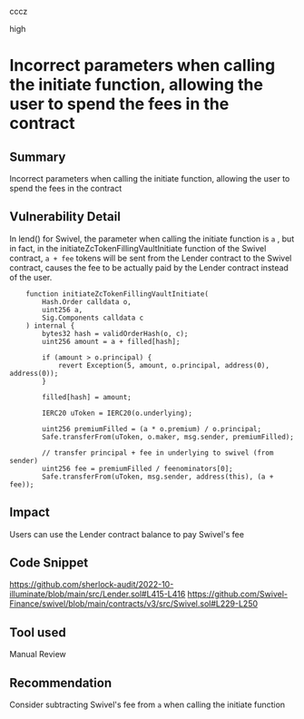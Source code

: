 cccz

high

# Incorrect parameters when calling the initiate function, allowing the user to spend the fees in the contract

## Summary
Incorrect parameters when calling the initiate function, allowing the user to spend the fees in the contract
## Vulnerability Detail
In lend() for Swivel, the parameter when calling the initiate function is `a` , but in fact, in the initiateZcTokenFillingVaultInitiate function of the Swivel contract, `a + fee` tokens will be sent from the Lender contract to the Swivel contract, causes the fee to be actually paid by the Lender contract instead of the user.
```solidity
    function initiateZcTokenFillingVaultInitiate(
        Hash.Order calldata o,
        uint256 a,
        Sig.Components calldata c
    ) internal {
        bytes32 hash = validOrderHash(o, c);
        uint256 amount = a + filled[hash];

        if (amount > o.principal) {
            revert Exception(5, amount, o.principal, address(0), address(0));
        }

        filled[hash] = amount;

        IERC20 uToken = IERC20(o.underlying);

        uint256 premiumFilled = (a * o.premium) / o.principal;
        Safe.transferFrom(uToken, o.maker, msg.sender, premiumFilled);

        // transfer principal + fee in underlying to swivel (from sender)
        uint256 fee = premiumFilled / feenominators[0];
        Safe.transferFrom(uToken, msg.sender, address(this), (a + fee));
```

## Impact
Users can use the Lender contract balance to pay Swivel's fee
## Code Snippet
https://github.com/sherlock-audit/2022-10-illuminate/blob/main/src/Lender.sol#L415-L416
https://github.com/Swivel-Finance/swivel/blob/main/contracts/v3/src/Swivel.sol#L229-L250

## Tool used

Manual Review

## Recommendation
Consider subtracting Swivel's fee from `a` when calling the initiate function
